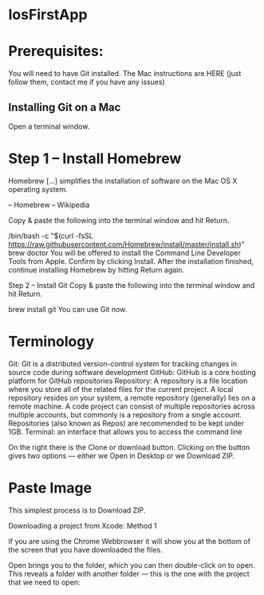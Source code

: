 # IosFirstApp

# Prerequisites:

You will need to have Git installed. The Mac instructions are HERE (just follow them, contact me if you have any issues)

## Installing Git on a Mac
Open a terminal window.

# Step 1 – Install Homebrew
Homebrew […] simplifies the installation of software on the Mac OS X operating system.

– Homebrew – Wikipedia

Copy & paste the following into the terminal window and hit Return.

/bin/bash -c "$(curl -fsSL https://raw.githubusercontent.com/Homebrew/install/master/install.sh)"
brew doctor
You will be offered to install the Command Line Developer Tools from Apple. Confirm by clicking Install. After the installation finished, continue installing Homebrew by hitting Return again.

Step 2 – Install Git
Copy & paste the following into the terminal window and hit Return.

brew install git
You can use Git now.



# Terminology


Git: Git is a distributed version-control system for tracking changes in source code during software development
GitHub: GitHub is a core hosting platform for GitHub repositories
Repository: A repository is a file location where you store all of the related files for the current project. A local repository resides on your system, a remote repository (generally) lies on a remote machine. A code project can consist of multiple repositories across multiple accounts, but commonly is a repository from a single account. Repositories (also known as Repos) are recommended to be kept under 1GB.
Terminal: an interface that allows you to access the command line


On the right there is the Clone or download button. Clicking on the button gives two options — either we Open in Desktop or we Download ZIP.


# Paste Image


This simplest process is to Download ZIP.

Downloading a project from Xcode: Method 1

If you are using the Chrome Webbrowser it will show you at the bottom of the screen that you have downloaded the files.



Open brings you to the folder, which you can then double-click on to open.
This reveals a folder with another folder — this is the one with the project that we need to open:





